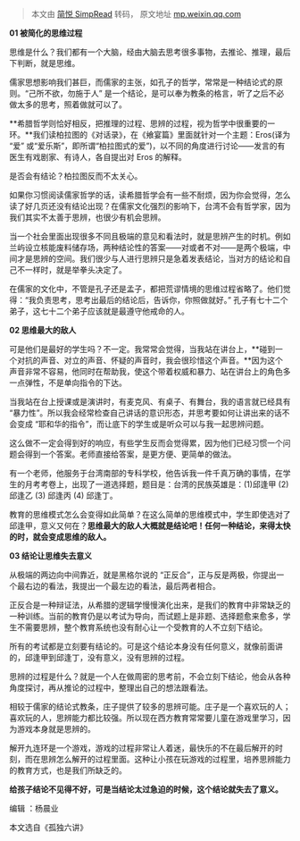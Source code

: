 > 本文由 [简悦 SimpRead](http://ksria.com/simpread/) 转码， 原文地址 [mp.weixin.qq.com](https://mp.weixin.qq.com/s/1NEka5eHtMHJklmLmaDquQ)

**01 被简化的思维过程**

思维是什么？我们都有一个大脑，经由大脑去思考很多事物，去推论、推理，最后下判断，就是思维。

儒家思想影响我们甚巨，而儒家的主张，如孔子的哲学，常常是一种结论式的原则。“己所不欲，勿施于人” 是一个结论，是可以奉为教条的格言，听了之后不必做太多的思考，照着做就可以了。

**希腊哲学则恰好相反，把推理的过程、思辨的过程，视为哲学中很重要的一环。**我们读柏拉图的《对话录》，在《飨宴篇》里面就针对一个主题：Eros(译为 “爱” 或“爱乐斯”，即所谓“柏拉图式的爱”)，以不同的角度进行讨论——发言的有医生有戏剧家、有诗人，各自提出对 Eros 的解释。

是否会有结论？柏拉图反而不太关心。

如果你习惯阅读儒家哲学的话，读希腊哲学会有一些不耐烦，因为你会觉得，怎么读了好几页还没有结论出现？在儒家文化强烈的影响下，台湾不会有哲学家，因为我们其实不太善于思辨，也很少有机会思辨。

当一个社会里面出现很多不同且极端的意见和看法时，就是思辨产生的时机。例如兰屿设立核能废料储存场，两种结论性的答案——对或者不对——是两个极端，中间才是思辨的空间。我们很少与人进行思辨只是急着发表结论，当对方的结论和自己不一样时，就是举拳头决定了。

在儒家的文化中，不管是孔子还是孟子，都把荒谬情境的思维过程省略了。他们觉得：“我负责思考，思考出最后的结论后，告诉你，你照做就好。” 孔子有七十二个弟子，这七十二个弟子应该就是最遵守他戒命的人。

**02 思维最大的敌人**

可是他们是最好的学生吗？不一定。我常常会觉得，当我站在讲台上，**碰到一个对抗的声音、对立的声音、怀疑的声音时，我会很珍惜这个声音。**因为这个声音非常不容易，他同时在帮助我，使这个带着权威和暴力、站在讲台上的角色多一点弹性，不是单向指令的下达。  

当我站在台上授课或是演讲时，有麦克风、有桌子、有舞台，我的语言就已经具有 “暴力性”。所以我会经常检查自己讲话的意识形态，并思考要如何让讲出来的话不会变成 “耶和华的指令”，而让底下的学生或是听众可以与我一起思辨问题。

这么做不一定会得到好的响应，有些学生反而会觉得累，因为他们已经习惯一个问题会得到一个答案。老师直接给答案，是更方便、更简单的做法。

有一个老师，他服务于台湾南部的专科学校，他告诉我一件千真万确的事情，在学生的月考考卷上，出现了一道选择题，题目是：台湾的民族英雄是：(1)邱逢甲 (2) 邱逢乙 (3) 邱逢丙 (4) 邱逢丁。

教育的思维模式怎么会变得如此简单？在这么简单的思维模式中，学生即使选对了邱逢甲，意义又何在？**思维最大的敌人大概就是结论吧！任何一种结论，来得太快的时，就会变成思维的敌人。**

**03 结论让思维失去意义**

从极端的两边向中间靠近，就是黑格尔说的 “正反合”，正与反是两极，你提出一个最右边的看法，我提出一个最左边的看法，最后两者相合。

正反合是一种辩证法，从希腊的逻辑学慢慢演化出来，是我们的教育中非常缺乏的一种训练。当前的教育仍是以考试为导向，而试题上是非题、选择题愈来愈多，学生不需要思辨，整个教育系统也没有耐心让一个受教育的人不立刻下结论。

所有的考试都是立刻要有结论的。可是这个结论本身没有任何意义，就像前面讲的，邱逢甲到邱逢丁，没有意义，没有思辨的过程。

思辨的过程是什么？就是一个人在做周密的思考前，不会立刻下结论，他会从各种角度探讨，再从推论的过程中，整理出自己的想法跟看法。

相较于儒家的结论式教条，庄子提供了较多的思辨可能。庄子是一个喜欢玩的人；喜欢玩的人，思辨能力都比较强。所以现在西方教育常常要儿童在游戏里学习，因为游戏本身就是思辨的。

解开九连环是一个游戏，游戏的过程非常让人着迷，最快乐的不在最后解开的时刻，而在思辨怎么解开的过程里面。这种让小孩在玩游戏的过程里，培养思辨能力的教育方式，也是我们所缺乏的。

**给孩子结论不见得不好，可是当结论太过急迫的时候，这个结论就失去了意义。**

编辑 ：杨晨业

本文选自《孤独六讲》